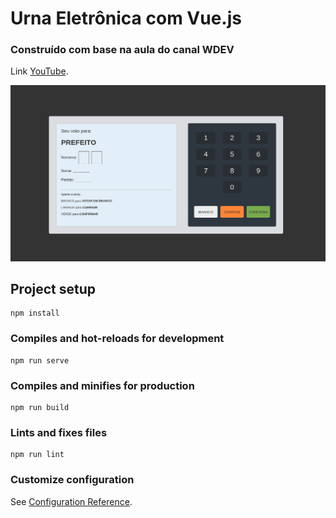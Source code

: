 # Urna Eletrônica com Vue.js

### Construído com base na aula do canal WDEV
Link [YouTube](https://youtu.be/vYTYZW0pYaM).

![image](src/assets/urna.png)

## Project setup
```
npm install
```

### Compiles and hot-reloads for development
```
npm run serve
```

### Compiles and minifies for production
```
npm run build
```

### Lints and fixes files
```
npm run lint
```

### Customize configuration
See [Configuration Reference](https://cli.vuejs.org/config/).
